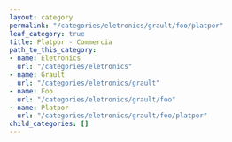 ```yaml
---
layout: category
permalink: "/categories/eletronics/grault/foo/platpor"
leaf_category: true
title: Platpor - Commercia
path_to_this_category:
- name: Eletronics
  url: "/categories/eletronics"
- name: Grault
  url: "/categories/eletronics/grault"
- name: Foo
  url: "/categories/eletronics/grault/foo"
- name: Platpor
  url: "/categories/eletronics/grault/foo/platpor"
child_categories: []
---
```

